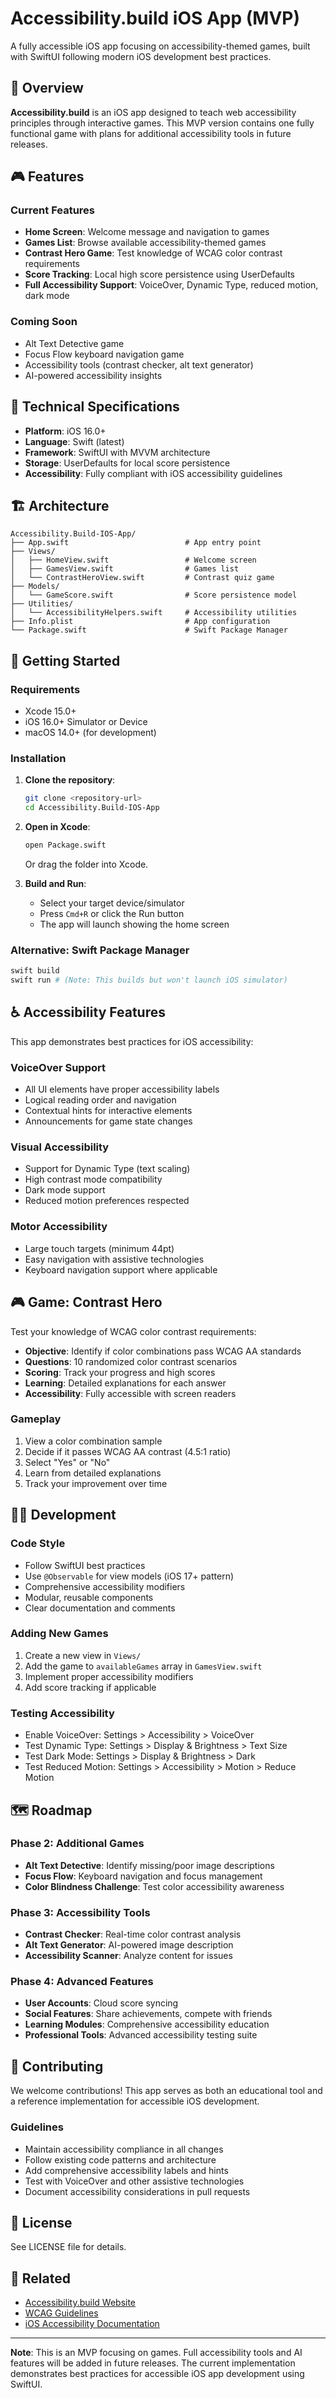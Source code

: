 # Accessibility.build iOS App (MVP)

A fully accessible iOS app focusing on accessibility-themed games, built with SwiftUI following modern iOS development best practices.

## 🎯 Overview

**Accessibility.build** is an iOS app designed to teach web accessibility principles through interactive games. This MVP version contains one fully functional game with plans for additional accessibility tools in future releases.

## 🎮 Features

### Current Features
- **Home Screen**: Welcome message and navigation to games
- **Games List**: Browse available accessibility-themed games  
- **Contrast Hero Game**: Test knowledge of WCAG color contrast requirements
- **Score Tracking**: Local high score persistence using UserDefaults
- **Full Accessibility Support**: VoiceOver, Dynamic Type, reduced motion, dark mode

### Coming Soon
- Alt Text Detective game
- Focus Flow keyboard navigation game
- Accessibility tools (contrast checker, alt text generator)
- AI-powered accessibility insights

## 📱 Technical Specifications

- **Platform**: iOS 16.0+
- **Language**: Swift (latest)
- **Framework**: SwiftUI with MVVM architecture
- **Storage**: UserDefaults for local score persistence
- **Accessibility**: Fully compliant with iOS accessibility guidelines

## 🏗️ Architecture

```
Accessibility.Build-IOS-App/
├── App.swift                          # App entry point
├── Views/
│   ├── HomeView.swift                 # Welcome screen
│   ├── GamesView.swift                # Games list
│   └── ContrastHeroView.swift         # Contrast quiz game
├── Models/
│   └── GameScore.swift                # Score persistence model
├── Utilities/
│   └── AccessibilityHelpers.swift     # Accessibility utilities
├── Info.plist                         # App configuration
└── Package.swift                      # Swift Package Manager
```

## 🚀 Getting Started

### Requirements
- Xcode 15.0+
- iOS 16.0+ Simulator or Device
- macOS 14.0+ (for development)

### Installation

1. **Clone the repository**:
   ```bash
   git clone <repository-url>
   cd Accessibility.Build-IOS-App
   ```

2. **Open in Xcode**:
   ```bash
   open Package.swift
   ```
   
   Or drag the folder into Xcode.

3. **Build and Run**:
   - Select your target device/simulator
   - Press `Cmd+R` or click the Run button
   - The app will launch showing the home screen

### Alternative: Swift Package Manager
```bash
swift build
swift run # (Note: This builds but won't launch iOS simulator)
```

## ♿ Accessibility Features

This app demonstrates best practices for iOS accessibility:

### VoiceOver Support
- All UI elements have proper accessibility labels
- Logical reading order and navigation
- Contextual hints for interactive elements
- Announcements for game state changes

### Visual Accessibility
- Support for Dynamic Type (text scaling)
- High contrast mode compatibility
- Dark mode support
- Reduced motion preferences respected

### Motor Accessibility
- Large touch targets (minimum 44pt)
- Easy navigation with assistive technologies
- Keyboard navigation support where applicable

## 🎮 Game: Contrast Hero

Test your knowledge of WCAG color contrast requirements:

- **Objective**: Identify if color combinations pass WCAG AA standards
- **Questions**: 10 randomized color contrast scenarios
- **Scoring**: Track your progress and high scores
- **Learning**: Detailed explanations for each answer
- **Accessibility**: Fully accessible with screen readers

### Gameplay
1. View a color combination sample
2. Decide if it passes WCAG AA contrast (4.5:1 ratio)
3. Select "Yes" or "No"
4. Learn from detailed explanations
5. Track your improvement over time

## 🧑‍💻 Development

### Code Style
- Follow SwiftUI best practices
- Use `@Observable` for view models (iOS 17+ pattern)
- Comprehensive accessibility modifiers
- Modular, reusable components
- Clear documentation and comments

### Adding New Games
1. Create a new view in `Views/`
2. Add the game to `availableGames` array in `GamesView.swift`
3. Implement proper accessibility modifiers
4. Add score tracking if applicable

### Testing Accessibility
- Enable VoiceOver: Settings > Accessibility > VoiceOver
- Test Dynamic Type: Settings > Display & Brightness > Text Size
- Test Dark Mode: Settings > Display & Brightness > Dark
- Test Reduced Motion: Settings > Accessibility > Motion > Reduce Motion

## 🗺️ Roadmap

### Phase 2: Additional Games
- **Alt Text Detective**: Identify missing/poor image descriptions
- **Focus Flow**: Keyboard navigation and focus management
- **Color Blindness Challenge**: Test color accessibility awareness

### Phase 3: Accessibility Tools
- **Contrast Checker**: Real-time color contrast analysis
- **Alt Text Generator**: AI-powered image description
- **Accessibility Scanner**: Analyze content for issues

### Phase 4: Advanced Features
- **User Accounts**: Cloud score syncing
- **Social Features**: Share achievements, compete with friends
- **Learning Modules**: Comprehensive accessibility education
- **Professional Tools**: Advanced accessibility testing suite

## 🤝 Contributing

We welcome contributions! This app serves as both an educational tool and a reference implementation for accessible iOS development.

### Guidelines
- Maintain accessibility compliance in all changes
- Follow existing code patterns and architecture
- Add comprehensive accessibility labels and hints
- Test with VoiceOver and other assistive technologies
- Document accessibility considerations in pull requests

## 📄 License

See LICENSE file for details.

## 🔗 Related

- [Accessibility.build Website](https://accessibility.build)
- [WCAG Guidelines](https://www.w3.org/WAI/WCAG21/quickref/)
- [iOS Accessibility Documentation](https://developer.apple.com/accessibility/ios/)

---

**Note**: This is an MVP focusing on games. Full accessibility tools and AI features will be added in future releases. The current implementation demonstrates best practices for accessible iOS app development using SwiftUI.